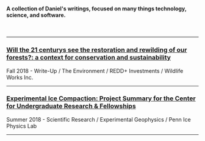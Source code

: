 
#### A collection of Daniel's writings, focused on many things technology, science, and software. 

<br>

---

### [Will the 21 centurys see the restoration and rewilding of our forests?: a context for conservation and sustainability](blogs/psr_redd_blog.md)

Fall 2018 - Write-Up / The Environment / REDD+ Investments / Wildlife Works Inc.

---

### [Experimental Ice Compaction: Project Summary for the Center for Undergraduate Research & Fellowships](hblogs/exp_ice_blog.md)
 
Summer 2018 - Scientific Research / Experimental Geophysics / Penn Ice Physics Lab

---



